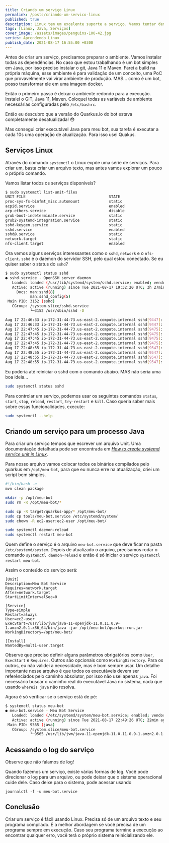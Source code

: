 ```yaml
---
title: Criando um serviço Linux
permalink: /posts/criando-um-servico-linux
published: true
description: Linux tem um excelente suporte a serviço. Vamos tentar demonstrar rapidamente como criar um serviço.
tags: [Linux, Java, Serviços]
cover_image: /assets/images/penguins-100-42.jpg
series: Aprendendo Linux
publish_date: 2021-08-17 16:55:00 +0300
---
```


Antes de criar um serviço, precisamos preparar o ambiente. Vamos instalar todas as dependências. No caso que estou trabalhando é um bot simples em Java, por isso preciso instalar o git, Java 11 e Maven. Farei a build na própria máquina, esse ambiente é para validação de um conceito, uma PoC que provavelmente vai virar ambiente de produção. MAS... como é um bot, posso transformar ele em uma imagem docker.

Então o primeiro passo é deixar o ambiente redondo para a execução. Instalei o GIT, Java 11, Maven. Coloquei todas as variáveis de ambiente necessárias configuradas pelo `/etc/bashrc`.

Então eu descubro que a versão do Quarkus.io do bot estava completamente desatualizada! 😳

Mas consegui criar executável Java para meu bot, sua tarefa é executar a cada 10s uma operação de atualização. Para isso usei Quakus.

## Serviços Linux

Através do comando `systemctl` o Linux expõe uma série de serviços. Para criar um, basta criar um arquivo texto, mas antes vamos explorar um pouco o próprio comando.

Vamos listar todos os serviços disponiveis?

```bash
$ sudo systemctl list-unit-files
UNIT FILE                                     STATE
proc-sys-fs-binfmt_misc.automount             static
acpid.service                                 enabled
arp-ethers.service                            disable
grub-boot-indeterminate.service               static
grub2-systemd-integration.service             static
sshd-keygen.service                           static
sshd.service                                  enabled
sshd@.service                                 static
network.target                                static
nfs-client.target                             enabled
```

Ora vemos alguns serviços interessantes como o `sshd`, `network` e o `nfs-client`. `sshd` é o daemon do servidor SSH, pelo qual estou conectado. Se eu quiser saber o status do `sshd`?

```bash
$ sudo systemctl status sshd
● sshd.service - OpenSSH server daemon
   Loaded: loaded (/usr/lib/systemd/system/sshd.service; enabled; vendor preset: enabled)
   Active: active (running) since Tue 2021-08-17 19:32:20 UTC; 3h 27min ago
     Docs: man:sshd(8)
           man:sshd_config(5)
 Main PID: 3152 (sshd)
   CGroup: /system.slice/sshd.service
           └─3152 /usr/sbin/sshd -D

Aug 17 22:46:33 ip-172-31-44-73.us-east-2.compute.internal sshd[9447]: Received disconnect from 134.122.63.163 port 34174:11: Normal Shutdown, Thank you for playing [preauth]
Aug 17 22:46:33 ip-172-31-44-73.us-east-2.compute.internal sshd[9447]: Disconnected from 134.122.63.163 port 34174 [preauth]
Aug 17 22:47:45 ip-172-31-44-73.us-east-2.compute.internal sshd[9475]: Invalid user user from 134.122.63.163 port 42936
Aug 17 22:47:45 ip-172-31-44-73.us-east-2.compute.internal sshd[9475]: input_userauth_request: invalid user user [preauth]
Aug 17 22:47:45 ip-172-31-44-73.us-east-2.compute.internal sshd[9475]: Received disconnect from 134.122.63.163 port 42936:11: Normal Shutdown, Thank you for playing [preauth]
Aug 17 22:47:45 ip-172-31-44-73.us-east-2.compute.internal sshd[9475]: Disconnected from 134.122.63.163 port 42936 [preauth]
Aug 17 22:48:55 ip-172-31-44-73.us-east-2.compute.internal sshd[9547]: Invalid user user from 134.122.63.163 port 51822
Aug 17 22:48:55 ip-172-31-44-73.us-east-2.compute.internal sshd[9547]: input_userauth_request: invalid user user [preauth]
Aug 17 22:48:55 ip-172-31-44-73.us-east-2.compute.internal sshd[9547]: Received disconnect from 134.122.63.163 port 51822:11: Normal Shutdown, Thank you for playing [preauth]
Aug 17 22:48:55 ip-172-31-44-73.us-east-2.compute.internal sshd[9547]: Disconnected from 134.122.63.163 port 51822 [preauth]
```

Eu poderia até reiniciar o sshd com o comando abaixo. MAS não seria uma boa ideia...

```bash
sudo systemctl status sshd
```

Para controlar um serviço, podemos usar os seguintes comandos `status`, `start`, `stop`, `reload`, `restart`, `try-restart` e `kill`. Caso queria saber mais sobre essas funcionalidades, execute: 

```bash
sudo systemctl --help
```

## Criando um serviço para um processo Java

Para criar um serviço tempos que escrever um arquivo Unit. Uma documentação detalhada pode ser encontrada em _[How to create systemd service unit in Linux](https://linuxconfig.org/how-to-create-systemd-service-unit-in-linux)_.

Para nosso arquivo vamos colocar todos os binários compilados pelo quarkus em `/opt/meu-bot`, para que eu nunca erre na atualização, criei um script bem simples.

```bash
#!/bin/bash -e
mvn clean package

mkdir -p /opt/meu-bot
sudo rm -R /opt/meu-bot/*

sudo cp -R target/quarkus-app/* /opt/meu-bot/
sudo cp tools/meu-bot.service /etc/systemd/system/
sudo chown -R ec2-user:ec2-user /opt/meu-bot/

sudo systemctl daemon-reload
sudo systemctl restart meu-bot
```

Quem define o serviço é o arquivo `meu-bot.service` que deve ficar na pasta `/etc/systemd/system`. Depois de atualizado o arquivo, precisamos rodar o comando `systemctl daemon-reload` e então é só iniciar o serviço `systemctl restart meu-bot`.

Assim o conteúdo do serviço será:

```
[Unit]
Description=Meu Bot Service
Requires=network.target
After=network.target
StartLimitIntervalSec=0

[Service]
Type=simple
Restart=always
User=ec2-user
ExecStart=/usr/lib/jvm/java-11-openjdk-11.0.11.0.9-1.amzn2.0.1.x86_64/bin/java -jar /opt/meu-bot/quarkus-run.jar
WorkingDirectory=/opt/meu-bot/

[Install]
WantedBy=multi-user.target
```

Observe que preciso definir alguns parâmetros obrigatórios como `User`, `ExecStart` e `Requires`. Outros são opcionais como `WorkingDirectory`. Para os outros, eu não validei a necessidade, mas é bom sempre usar. Um detalhe importante nesse arquivo é que todos os executáveis devem ser referênciados pelo caminho absolutor, por isso não usei apenas `java`. Foi necessário buscar o caminho real do executável Java no sistema, nada que usando `whereis java` não resolva.

Agora é só verificar se o serviço está de pé:

```bash
$ systemctl status meu-bot
● meu-bot.service - Meu Bot Service
   Loaded: loaded (/etc/systemd/system/meu-bot.service; enabled; vendor preset: disabled)
   Active: active (running) since Tue 2021-08-17 22:49:26 UTC; 22min ago
 Main PID: 9565 (java)
   CGroup: /system.slice/meu-bot.service
           └─9565 /usr/lib/jvm/java-11-openjdk-11.0.11.0.9-1.amzn2.0.1.x86_64/bin/java -jar /opt/meu-bot/quarkus-run.jar
```

## Acessando o log do serviço

Observe que não falamos de log!

Quando fazemos um serviço, existe várias formas de log. Você pode direcionar o log para um arquivo, ou pode deixar que o sistema operacional cuide dele. Caso deixe para o sistema, pode acessar usando

```
journalctl -f -u meu-bot.service
```

## Conclusão

Criar um serviço é fácil usando Linux. Precisa só de um arquivo texto e seu programa compilado. É a melhor abordagem se você precisa de um programa sempre em execução. Caso seu programa termine a execução ao encontrar qualquer erro, você terá o próprio sistema reinicializando ele.
